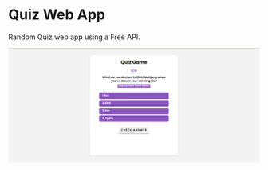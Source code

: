 # Quiz Web App
Random Quiz web app using a Free API. 

![Project Image](https://github.com/HadiRaza04/quiz-web-app/blob/master/Quiz%20App.png?raw=true)

